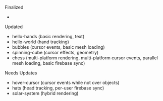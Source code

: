 Finalized  

- 

Updated  

- hello-hands (basic rendering, text)
- hello-world (hand tracking)
- bubbles (cursor events, basic mesh loading) 
- spinning-cube (cursor effects, geometry)
- chess (multi-platform rendering, multi-platform cursor events, parallel mesh loading, basic firebase sync)

Needs Updates  

- hover-cursor (cursor events while not over objects)
- hats (head tracking, per-user firebase sync)
- solar-system (hybrid rendering)

